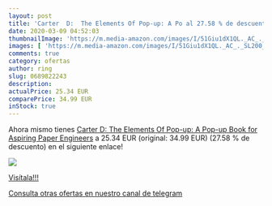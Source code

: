 ```yaml
---
layout: post
title: 'Carter  D:  The Elements Of Pop-up: A Po al 27.58 % de descuento'
date: 2020-03-09 04:52:03
thumbnailImage: 'https://m.media-amazon.com/images/I/51Giu1dX1QL._AC_._SL200_.jpg'
images: [ 'https://m.media-amazon.com/images/I/51Giu1dX1QL._AC_._SL200_.jpg' ]
comments: true
category: ofertas
author: ring
slug: 0689822243
description:
actualPrice: 25.34 EUR
comparePrice: 34.99 EUR
inStock: true
---
```


Ahora mismo tienes [Carter  D:  The Elements Of Pop-up: A Pop-up Book for Aspiring Paper Engineers](https://www.amazon.com/dp/0689822243/?tag=redken08-20) a 25.34 EUR (original: 34.99 EUR) (27.58 %  de descuento) en el siguiente enlace!

[![](https://m.media-amazon.com/images/I/51Giu1dX1QL._AC_._SL200_.jpg)](https://www.amazon.com/dp/0689822243/?tag=redken08-20)

[Visítala!!!](https://www.amazon.com/dp/0689822243/?tag=redken08-20)

[Consulta otras ofertas en nuestro canal de telegram](https://t.me/s/ofertas25)
